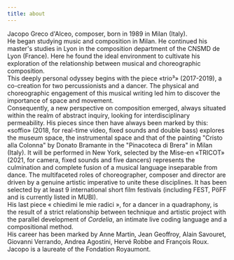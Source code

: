 ```yaml
---
title: about
---
```


Jacopo Greco d'Alceo, composer, born in 1989 in Milan (Italy).<br>
He began studying music and composition in Milan. He continued his master's studies in Lyon in the composition department of the CNSMD de Lyon (France). Here he found the ideal environment to cultivate his exploration of the relationship between musical and choreographic composition.<br>
This deeply personal odyssey begins with the piece «trio³» (2017-2019), a co-creation for two percussionists and a dancer. The physical and choreographic engagement of this musical writing led him to discover the importance of space and movement.<br>
Consequently, a new perspective on composition emerged, always situated within the realm of abstract inquiry, looking for interdisciplinary permeability. His pieces since then have always been marked by this: «soffio» (2018, for real-time video, fixed sounds and double bass) explores the museum space, the instrumental space and that of the painting "Cristo alla Colonna" by Donato Bramante in the "Pinacoteca di Brera" in Milan (Italy). It will be performed in New York, selected by the Mise-en «TRICOT» (2021, for camera, fixed sounds and five dancers) represents the culmination and complete fusion of a musical language inseparable from dance. The multifaceted roles of choreographer, composer and director are driven by a genuine artistic imperative to unite these disciplines. It has been selected by at least 9 international short film festivals (including FEST, PöFF and is currently listed in MUBI).<br>His last piece « chiedimi le mie radici », for a dancer in a quadraphony, is the result of a strict relationship between technique and artistic project with the parallel development of *Cordelia*, an intimate live coding language and a compositional method. <br>His career has been marked by Anne Martin, Jean Geoffroy, Alain Savouret, Giovanni Verrando, Andrea Agostini, Hervé Robbe and François Roux.<br>
Jacopo is a laureate of the Fondation Royaumont.<br>